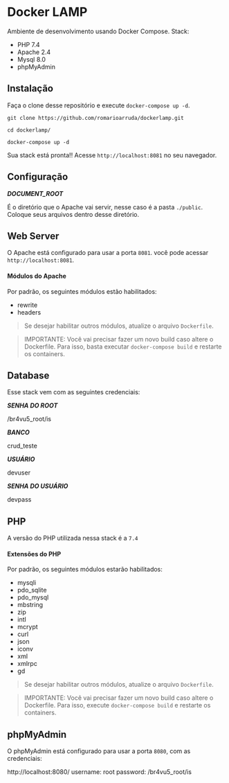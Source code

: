 # Docker LAMP

Ambiente de desenvolvimento usando Docker Compose.
Stack:

* PHP 7.4
* Apache 2.4
* Mysql 8.0
* phpMyAdmin

## Instalação

Faça o clone desse repositório e execute `docker-compose up -d`.

```shell
git clone https://github.com/romarioarruda/dockerlamp.git

cd dockerlamp/

docker-compose up -d
```

Sua stack está pronta!! Acesse `http://localhost:8081` no seu navegador.

## Configuração

_**DOCUMENT_ROOT**_

É o diretório que o Apache vai servir, nesse caso é a pasta `./public`. Coloque seus arquivos dentro desse diretório.

## Web Server

O Apache está configurado para usar a porta `8081`. você pode acessar `http://localhost:8081`.

#### Módulos do Apache

Por padrão, os seguintes módulos estão habilitados:

* rewrite
* headers

> Se desejar habilitar outros módulos, atualize o arquivo `Dockerfile`.

> IMPORTANTE: Você vai precisar fazer um novo build caso altere o Dockerfile. Para isso, basta executar `docker-compose build` e restarte os containers.

## Database

Esse stack vem com as seguintes credenciais:

_**SENHA DO ROOT**_

/br4vu5_root/is

_**BANCO**_

crud_teste

_**USUÁRIO**_

devuser

_**SENHA DO USUÁRIO**_

devpass

## PHP

A versão do PHP utilizada nessa stack é a `7.4`

#### Extensões do PHP

Por padrão, os seguintes módulos estarão habilitados:

* mysqli
* pdo_sqlite
* pdo_mysql
* mbstring
* zip
* intl
* mcrypt
* curl
* json
* iconv
* xml
* xmlrpc
* gd

> Se desejar habilitar outros módulos, atualize o arquivo `Dockerfile`.

> IMPORTANTE: Você vai precisar fazer um novo build caso altere o Dockerfile. Para isso, execute `docker-compose build` e restarte os containers.

## phpMyAdmin

O phpMyAdmin está configurado para usar a porta `8080`, com as credenciais:

http://localhost:8080/
username: root
password: /br4vu5_root/is
